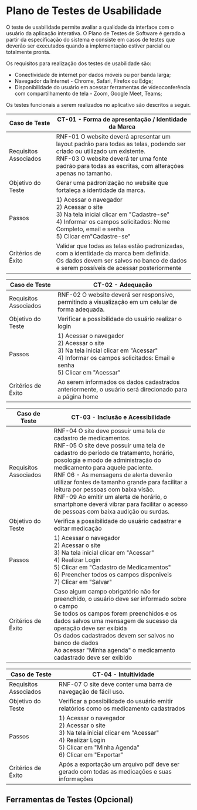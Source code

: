 # Plano de Testes de Usabilidade

O teste de usabilidade permite avaliar a qualidade da interface com o usuário da aplicação interativa. O Plano de Testes de Software é gerado a partir da especificação do sistema e consiste em casos de testes que deverão ser executados quando a implementação estiver parcial ou totalmente pronta.

Os requisitos para realização dos testes de usabilidade são:
* Conectividade de internet por dados móveis ou por banda larga;
* Navegador da Internet - Chrome, Safari, Firefox ou Edge; 
* Disponibilidade do usuário em acessar ferramentas de videoconferência com compartilhamento de tela - Zoom, Google Meet, Teams;

Os testes funcionais a serem realizados no aplicativo são descritos a seguir.


| **Caso de Teste** |**CT-01 - Forma de apresentação / Identidade da Marca**| 
|---|----|
|Requisitos Associados |RNF-01 O website deverá apresentar um layout padrão para todas as telas, podendo ser criado ou utilizado um existente. <br/> RNF-03 O website deverá ter uma fonte padrão para todas as escritas, com alterações apenas no tamanho.|
|Objetivo do Teste | Gerar uma padronização no website que fortaleça a identidade da marca. |
|Passos |1) Acessar o navegador <br/> 2) Acessar o site <br/> 3) Na tela inicial clicar em "Cadastre-se"<br/> 4) Informar os campos solicitados: Nome Completo, email e senha <br/> 5) Clicar em"Cadastre-se" <br/>| 6) Na tela inicial clicar em "Acessar" <br/> 7) Informar os campos solicitados: Email e senha <br/> 8) Clicar em "Acessar" <br/>| 9) Clicar dentro da tela principal em  "Precisa de ajuda? Clique Aqui" <br/>| 10) Clicar em Cadastro de medicamento, dentro da barra de Menu <br/>| 12) Clicar em Acessar Minha Agenda, dentro da barra de Menu <br/>| 13) Clicar em Quadro de horários, dentro da barra de Menu <br/>| 14) Clicar em Gerenciamento de Acessos, dentro da barra de Menu.<br/>|
|Critérios de Êxito | Validar que todas as telas estão padronizadas, com a identidade da marca bem definida. <br/> Os dados devem ser salvos no banco de dados e serem possíveis de acessar posteriormente|

|**Caso de Teste** |**CT-02 - Adequação**| 
|---|----|
|Requisitos Associados | RNF-02 O website deverá ser responsivo, permitindo a visualização em um celular de forma adequada. <br/> |
|Objetivo do Teste |Verificar a possibilidade do usuário realizar o login|
|Passos |1) Acessar o navegador <br/> 2) Acessar o site <br/> 3) Na tela inicial clicar em "Acessar"<br/> 4) Informar os campos solicitados: Email e senha <br/> 5) Clicar em "Acessar" |
|Critérios de Êxito |Ao serem informados os dados cadastrados anteriormente, o usuário será direcionado para a página home |

|**Caso de Teste** |**CT-03 - Inclusão e Acessibilidade**| 
|---|----|
|Requisitos Associados |RNF-04 O site deve possuir uma tela de cadastro de medicamentos.<br/> RNF-05 O site deve possuir uma tela de cadastro do período de tratamento, horário, posologia e modo de administração do medicamento para aquele paciente.<br/> RNF 06 - As mensagens de alerta deverão utilizar fontes de tamanho grande para facilitar a leitura por pessoas com baixa visão. <br/> RNF-09 Ao emitir um alerta de horário, o smartphone deverá vibrar para facilitar o acesso de pessoas com baixa audição ou surdas.|
|Objetivo do Teste | Verifica a possibilidade do usuário cadastrar e editar medicação <br/>|
|Passos |1) Acessar o navegador <br/> 2) Acessar o site <br/> 3) Na tela inicial clicar em "Acessar"<br/> 4) Realizar Login <br/> 5) Clicar em "Cadastro de Medicamentos" <br/> 6) Preencher todos os campos disponiveis <br/> 7) Clicar em "Salvar" |
|Critérios de Êxito | Caso algum campo obrigatório não for preenchido, o usuário deve ser informado sobre o campo <br/> Se todos os campos forem preenchidos e os dados salvos uma mensagem de sucesso da operação deve ser exibida <br/> Os dados cadastrados devem ser salvos no banco de dados <br/>Ao acessar "Minha agenda" o medicamento cadastrado deve ser exibido |

|**Caso de Teste** |**CT-04 - Intuitividade**| 
|---|----|
|Requisitos Associados |RNF-07	O site deve conter uma barra de navegação de fácil uso.<br/> |
|Objetivo do Teste |Verificar a possibilidade do usuário emitir relatórios como os medicamento cadastrados |
|Passos |1) Acessar o navegador <br/> 2) Acessar o site <br/> 3) Na tela inicial clicar em "Acessar"<br/> 4) Realizar Login <br/> 5) Clicar em "Minha Agenda" <br/> 6) Clicar em "Exportar"|
|Critérios de Êxito |Após a exportação um arquivo pdf deve ser gerado com todas as medicações e suas informações|


## Ferramentas de Testes (Opcional)

